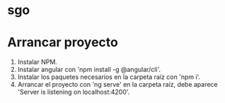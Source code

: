 # sgo

# Arrancar proyecto
1. Instalar NPM.
2. Instalar angular con 'npm install -g @angular/cli'.
3. Instalar los paquetes necesarios en la carpeta raíz con 'npm i'.
4. Arrancar el proyecto con 'ng serve' en la carpeta raíz, debe aparece 'Server is listening on localhost:4200'.
